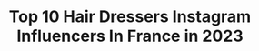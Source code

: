 ---
title: Top 10 Hair Dressers Instagram Influencers In France in 2023
description: >-
  Find top hair dressers Instagram influencers in France in 2023. Most popular hashtags: #hairstyles #dresses #hairstyle #hair.
platform: Instagram
hits: 18
text_top: See the most popular Instagram influencers on inBeat.
text_bottom: Our platform holds 18 Instagram influencers like this in France for you to work with.
profiles:
  - username: "aalimhakim"
    fullname: >-
      Aalim Hakim
    bio: >-
      Director:Hakim's Aalim hair n' beauty lounge
    location: "France"
    followers: 350773
    engagement: 331
    commentsToLikes: 0.005457
    id: ck0udcrpwirgv0i19k8a7yaax
    verified: true
    hashtags: "#aalimhakim, #bollywood, #repost, #live"
  - username: "lesalondenaelle"
    fullname: >-
      Le Salon de Naëlle
    bio: >-
      Professional Hair stylist 🇫🇷 👻lesalondenaelle ☎️+33 9 52 20 17 32 /+33 1 49 44 61 04 35 Boulevard de la République 93190 Livry Gargan ⬇️RÉSERVATION⬇️
    location: "France"
    followers: 101198
    engagement: 102
    commentsToLikes: 0.018320
    id: ck9hanpdrd9nk0j78qocm433z
    verified: false
    hashtags: "#hairdresser, #11mai, #blondegirl, #deconfinement"
  - username: "djema_paris"
    fullname: >-
      Djéma
    bio: >-
      Coach 🔥 Contact📩 V.World Champion 🏆 European Champion 🏆 12 fois (times) Champion de France🏆 Life in Paris🇫🇷
    location: "France"
    followers: 9414
    engagement: 664
    commentsToLikes: 0.018151
    id: ck8sy5itcjrz80j782j9ca58l
    verified: false
    hashtags: "#personaltrainer, #spiritdojo, #musculation, #mode"
  - username: "liz_amiach"
    fullname: >-
      LIZ     🌹
    bio: >-
      French babe traveling the world @trendmodelsmgmt 🇪🇸 @welovemodels._ 🇨🇱 @maygermodels 🇦🇷 @tree_models 🇧🇷 📍Paris / Barcelona
    location: "France"
    followers: 20990
    engagement: 277
    commentsToLikes: 0.022472
    id: ckaov4w8m32am0i78nr4epwxb
    verified: false
    hashtags: "#couplegoals, #lifestyle, #paris, #desert"
  - username: "ericmaurice57"
    fullname: >-
      Eric Maurice
    bio: >-
      Art Director @guytang_mydentity @bleulibelluleofficiel Ambassador @jacques_seban
    location: "France"
    followers: 49428
    engagement: 303
    commentsToLikes: 0.001311
    id: ck6u5m0foaels0j71wl0l4vll
    verified: false
    hashtags: "#refairedanserlesfleurs, #voixtube, #toutestpluspop, #singer"
  - username: "_angie_arellano_"
    fullname: >-
      🤍𝒜𝓃𝑔𝑒𝓁𝒾𝒸𝒶 𝒜𝓃𝒶𝒾𝓈 𝒜𝓇𝑒𝓁𝓁𝒶𝓃𝑜🤍
    bio: >-
      • @aaaoutfits •𝑀𝒶𝓃𝒶𝑔𝑒𝒹 𝒷𝓎 @hautecoutureagency •𝑀𝒾𝓈𝓈 𝒸𝑜𝓋𝑒𝓇 𝑔𝒾𝓇𝓁 𝟤𝟢𝟣𝟪 •𝑀𝒾𝓈𝓈 𝓉𝑒𝑒𝓃 𝑀𝓊𝓃𝒹𝒾𝒶𝓁 𝒜𝓇𝒾𝓏𝑜𝓃𝒶 𝟤𝟢𝟤𝟢
    location: "France"
    followers: 5617
    engagement: 1523
    commentsToLikes: 0.064780
    id: ckap8ozjgpbfu0i78ao9e1rl8
    verified: false
    hashtags: "#dress, #photography, #modelsofinstagram, #photoshoot"
  - username: "dresses_exclusive"
    fullname: >-
      Dresses Exclusive
    bio: >-
      Inspiration 👗
    location: "France"
    followers: 478828
    engagement: 104
    commentsToLikes: 0.004420
    id: ck15pzatt0di70i19svpuq0ct
    verified: false
    hashtags: ""
  - username: "kacilleshi"
    fullname: >-
      Kaci Lleshi
    bio: >-
      THE HAIR MAESTRO 💇🏻 📍Prishtine &Worldwide Contact nr. /+38344889889;+38349889889 Partner @sellmakasumoviq #hair#makeup
    location: "France"
    followers: 287318
    engagement: 81
    commentsToLikes: 0.007047
    id: ck0tt9w3l1s6n0i19x27tj108
    verified: false
    hashtags: "#makeup, #hairstyle, #haircolor, #hairstyles"
  - username: "wedding.pages"
    fullname: >-
      • Luxury Wedding Pages •
    bio: >-
      Glamorous weddings, dresses, decor, venues & more • 😍 Get Your Bridal @MissToMrsBox Subscription
    location: "France"
    followers: 1120981
    engagement: 54
    commentsToLikes: 0.007084
    id: ck0ty2lbglcl90i19flacwyif
    verified: false
    hashtags: "#rings, #showmeyourrings, #bridal, #weddingdresses"
  - username: "zoelamariee"
    fullname: >-
      Zoé & Laurent
    bio: >-
      💍 Fiançailles le 17 mars 2018 💒 Mariage reporté à avril 2023 - Prépa de notre mariage, inspi, bons plans, astuces... Blog ⬇️
    location: "France"
    followers: 16028
    engagement: 221
    commentsToLikes: 0.019318
    id: ck6ub1vb36zeg0j717thmx5rl
    verified: false
    hashtags: "#mariagechic, #frenchwedding, #weddingdecoration, #weddingdesign"
---